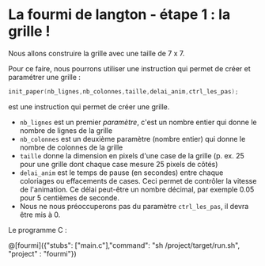 # La fourmi de langton - étape 1 : la grille !

Nous allons construire la grille avec une taille de 7 x 7.

Pour ce faire, nous pourrons utiliser une instruction qui permet de créer et paramétrer une grille :

```C
init_paper(nb_lignes,nb_colonnes,taille,delai_anim,ctrl_les_pas); 
```
est une instruction qui permet de créer une grille.

- `nb_lignes` est un premier *paramètre*, c'est un nombre entier qui donne le nombre de lignes de la grille
- `nb_colonnes` est un deuxième paramètre (nombre entier) qui donne le nombre de colonnes de la grille 
- `taille` donne la dimension en pixels d'une case de la grille (p. ex. 25 pour une grille dont chaque case mesure 25 pixels de côtés)
-  `delai_anim` est le temps de pause (en secondes) entre chaque coloriages ou effacements de cases. Ceci permet de contrôler la vitesse de l'animation. Ce délai peut-être un nombre décimal, par exemple 0.05 pour 5 centièmes de seconde.
-  Nous ne nous préoccuperons pas du paramètre `ctrl_les_pas`, il devra être mis à 0.

Le programme C :

@[fourmi]({"stubs": ["main.c"],"command": "sh /project/target/run.sh", "project" : "fourmi"})
